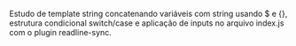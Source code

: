 Estudo de template string concatenando variáveis com string usando $ e {}, estrutura condicional switch/case e aplicação de inputs no arquivo index.js 
com o plugin readline-sync.
